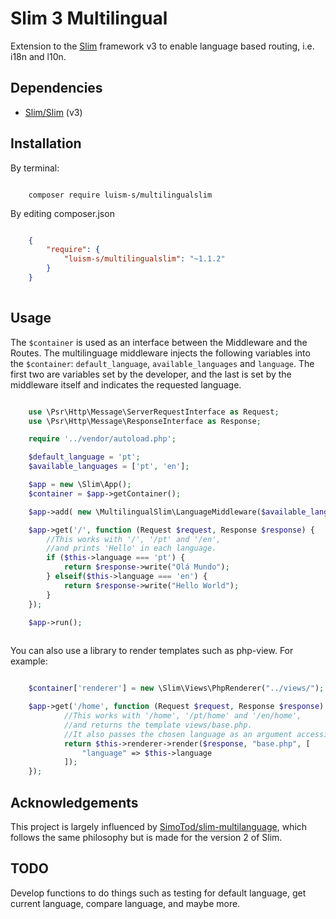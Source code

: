 # Slim 3 Multilingual

Extension to the [Slim](http://www.slimframework.com/) framework v3 to enable language based routing, i.e. i18n and l10n.

## Dependencies

* [Slim/Slim](https://github.com/slimphp/Slim) (v3)

## Installation

By terminal:

```shell

    composer require luism-s/multilingualslim

```

By editing composer.json

```json

    {
        "require": {
            "luism-s/multilingualslim": "~1.1.2"
        }
    }
    
```

## Usage

The `$container` is used as an interface between the Middleware and the Routes. 
The multilinguage middleware injects the following variables into the `$container`: `default_language`, `available_languages` and `language`. 
The first two are variables set by the developer, and the last is set by the middleware itself and indicates the requested language. 

```php

    use \Psr\Http\Message\ServerRequestInterface as Request;
    use \Psr\Http\Message\ResponseInterface as Response;

    require '../vendor/autoload.php';

    $default_language = 'pt';
    $available_languages = ['pt', 'en'];

    $app = new \Slim\App();
    $container = $app->getContainer();

    $app->add( new \MultilingualSlim\LanguageMiddleware($available_languages, $default_language, $container) );

    $app->get('/', function (Request $request, Response $response) {
        //This works with '/', '/pt' and '/en',
        //and prints 'Hello' in each language.
        if ($this->language === 'pt') {
            return $response->write("Olá Mundo");
        } elseif($this->language === 'en') {
            return $response->write("Hello World");
        }
    });

    $app->run();
    
```

You can also use a library to render templates such as php-view. For example:

```php

    $container['renderer'] = new \Slim\Views\PhpRenderer("../views/");

    $app->get('/home', function (Request $request, Response $response) {
            //This works with '/home', '/pt/home' and '/en/home', 
            //and returns the template views/base.php.
            //It also passes the chosen language as an argument accessible from the chosen template.
            return $this->renderer->render($response, "base.php", [
                "language" => $this->language
            ]);
    });

```

## Acknowledgements 

This project is largely influenced by [SimoTod/slim-multilanguage](https://github.com/SimoTod/slim-multilanguage), which follows the same philosophy but is made for the version 2 of Slim.

## TODO

Develop functions to do things such as testing for default language, get current language, compare language, and maybe more.